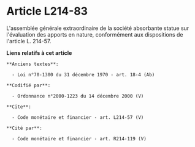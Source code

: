 # Article L214-83

L'assemblée générale extraordinaire de la société absorbante statue sur l'évaluation des apports en nature, conformément aux
dispositions de l'article L. 214-57.

**Liens relatifs à cet article**

	**Anciens textes**:

	  - Loi n°70-1300 du 31 décembre 1970 - art. 18-4 (Ab)

	**Codifié par**:

	  - Ordonnance n°2000-1223 du 14 décembre 2000 (V)

	**Cite**:

	  - Code monétaire et financier - art. L214-57 (V)

	**Cité par**:

	  - Code monétaire et financier - art. R214-119 (V)
